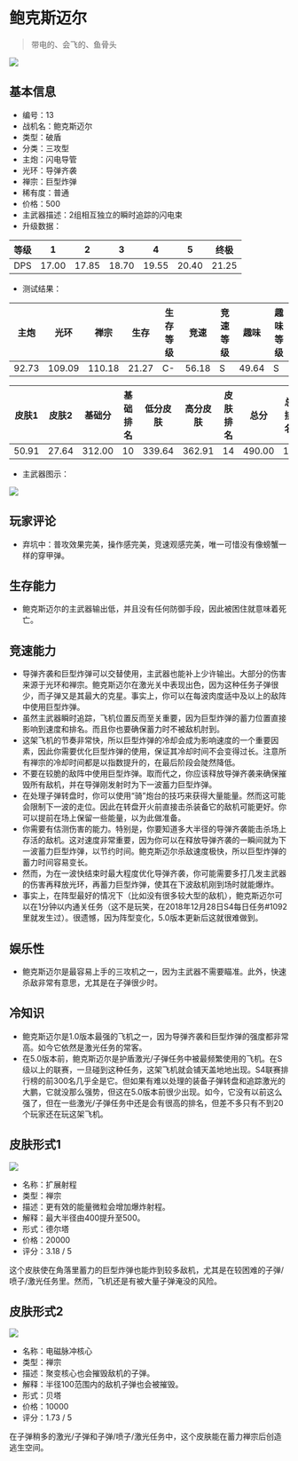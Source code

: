 # 鲍克斯迈尔

> 带电的、会飞的、鱼骨头

<img src="/ships/ship_13.png" style={{zoom:1}}/>

## 基本信息

- 编号：13
- 战机名：鲍克斯迈尔
- 类型：破盾
- 分类：三攻型
- 主炮：闪电导管
- 光环：导弹齐袭
- 禅宗：巨型炸弹
- 稀有度：普通
- 价格：500
- 主武器描述：2组相互独立的瞬时追踪的闪电束
- 升级数据：

| 等级 | 1 | 2 | 3 | 4 | 5 | 终极 |
|--|--|--|--|--|--|--|
| DPS | 17.00 | 17.85 | 18.70 | 19.55 | 20.40 | 21.25 |

- 测试结果：

| 主炮 | 光环 | 禅宗 | 生存 | 生存等级 | 竞速 | 竞速等级 | 趣味 | 趣味等级 |
|--|--|--|--|--|--|--|--|--|
| 92.73 | 109.09 | 110.18 | 21.27 | C- | 56.18 | S | 49.64 | S |

| 皮肤1 | 皮肤2 | 基础分 | 基础排名 | 低分皮肤 | 高分皮肤 | 皮肤排名 | 总分 | 总排名 |
|--|--|--|--|--|--|--|--|--|
| 50.91 | 27.64 | 312.00 | 10 | 339.64 | 362.91 | 14 | 490.00 | 16 |

- 主武器图示：

<img src="/illustration/main_13.gif" style={{zoom:1}}/>

## 玩家评论

- 弃坑中：普攻效果完美，操作感完美，竞速观感完美，唯一可惜没有像螃蟹一样的穿甲弹。

## 生存能力

- 鲍克斯迈尔的主武器输出低，并且没有任何防御手段，因此被困住就意味着死亡。

## 竞速能力

- 导弹齐袭和巨型炸弹可以交替使用，主武器也能补上少许输出。大部分的伤害来源于光环和禅宗。鲍克斯迈尔在激光关中表现出色，因为这种任务子弹很少，而子弹又是其最大的克星。事实上，你可以在每波肉度适中及以上的敌阵中使用巨型炸弹。
- 虽然主武器瞬时追踪，飞机位置反而至关重要，因为巨型炸弹的蓄力位置直接影响到速度和排名。而且你也要确保蓄力时不被敌机肘到。
- 这架飞机的节奏非常快，所以巨型炸弹的冷却会成为影响速度的一个重要因素，因此你需要优化巨型炸弹的使用，保证其冷却时间不会变得过长。注意所有禅宗的冷却时间都是以指数提升的，在最后阶段会陡然降低。
- 不要在较脆的敌阵中使用巨型炸弹。取而代之，你应该释放导弹齐袭来确保摧毁所有敌机，并在导弹刚发射时为下一波蓄力巨型炸弹。
- 在处理子弹转盘时，你可以使用“骑”炮台的技巧来获得大量能量。然而这可能会限制下一波的走位。因此在转盘开火前直接击杀装备它的敌机可能更好。你可以提前在场上保留一些能量，以为此做准备。
- 你需要有估测伤害的能力。特别是，你要知道多大半径的导弹齐袭能击杀场上存活的敌机。这对速度非常重要，因为你可以在释放导弹齐袭的一瞬间就为下一波蓄力巨型炸弹，以节约时间。鲍克斯迈尔杀敌速度极快，所以巨型炸弹的蓄力时间容易变长。
- 然而，为在一波快结束时最大程度优化导弹齐袭，你可能需要多打几发主武器的伤害再释放光环，再蓄力巨型炸弹，使其在下波敌机刚到场时就能爆炸。
- 事实上，在阵型最好的情况下（比如没有很多较大型的敌机），鲍克斯迈尔可以在1分钟以内通关任务（这不是玩笑，在2018年12月28日S4每日任务#1092里就发生过）。很遗憾，因为阵型变化，5.0版本更新后这就很难做到。

## 娱乐性

- 鲍克斯迈尔是最容易上手的三攻机之一，因为主武器不需要瞄准。此外，快速杀敌非常有意思，尤其是在子弹很少时。

## 冷知识

- 鲍克斯迈尔是1.0版本最强的飞机之一，因为导弹齐袭和巨型炸弹的强度都非常高。如今它依然是激光任务的常客。
- 在5.0版本前，鲍克斯迈尔是护盾激光/子弹任务中被最频繁使用的飞机。在S级以上的联赛，一旦碰到这种任务，这架飞机就会铺天盖地地出现。S4联赛排行榜的前300名几乎全是它。但如果有难以处理的装备子弹转盘和追踪激光的大鹏，它就没那么强势，但这在5.0版本前很少出现。如今，它没有以前这么强了，但在一些激光/子弹任务中还是会有很高的排名，但差不多只有不到20个玩家还在玩这架飞机。

## 皮肤形式1

<img src="/ships/ship_13_apex_1.png" style={{zoom:1}}/>

- 名称：扩展射程
- 类型：禅宗
- 描述：更有效的能量微粒会增加爆炸射程。
- 解释：最大半径由400提升至500。
- 形式：德尔塔
- 价格：20000
- 评分：3.18 / 5

这个皮肤使在角落里蓄力的巨型炸弹也能炸到较多敌机，尤其是在较困难的子弹/喷子/激光任务里。然而，飞机还是有被大量子弹淹没的风险。

## 皮肤形式2

<img src="/ships/ship_13_apex_2.png" style={{zoom:1}}/>

- 名称：电磁脉冲核心
- 类型：禅宗
- 描述：聚变核心也会摧毁敌机的子弹。
- 解释：半径100范围内的敌机子弹也会被摧毁。
- 形式：贝塔
- 价格：10000
- 评分：1.73 / 5

在子弹稍多的激光/子弹和子弹/喷子/激光任务中，这个皮肤能在蓄力禅宗后创造逃生空间。
